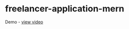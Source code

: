 # freelancer-application-mern
Demo - <a href="https://drive.google.com/file/d/1erdcudF8D00QyHEf0aMKioTAqWa2AjDb/view?usp=drive_link">view video</a>
